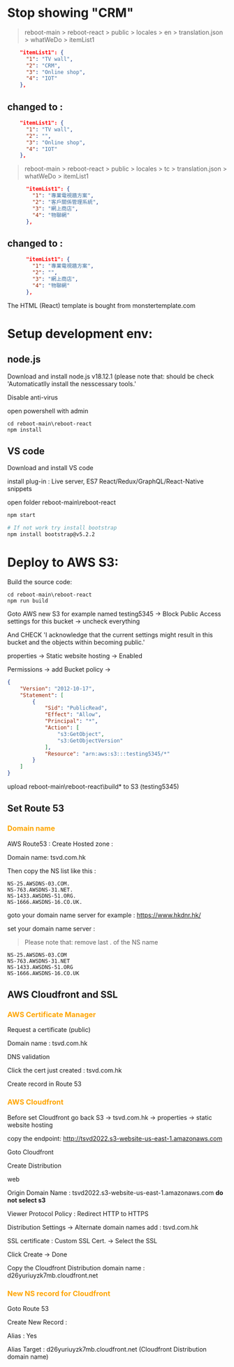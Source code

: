 # Stop showing "CRM"
> reboot-main > reboot-react > public > locales > en > translation.json > whatWeDo > itemList1
```json
    "itemList1": {
      "1": "TV wall",
      "2": "CRM",
      "3": "Online shop",
      "4": "IOT"
    },
```
## changed to :
```json
    "itemList1": {
      "1": "TV wall",
      "2": "",
      "3": "Online shop",
      "4": "IOT"
    },
```
> reboot-main > reboot-react > public > locales > tc > translation.json > whatWeDo > itemList1
```json
      "itemList1": {
        "1": "專業電視牆方案",
        "2": "客戶關係管理系統",
        "3": "網上商店",
        "4": "物聯網"
      },
```
## changed to :
```json
      "itemList1": {
        "1": "專業電視牆方案",
        "2": "",
        "3": "網上商店",
        "4": "物聯網"
      },
```
The HTML (React) template is bought from monstertemplate.com

# Setup development env:
## node.js
Download and install node.js v18.12.1 (please note that: should be check 'Automaticatlly install the nesscessary tools.'

Disable anti-virus 

open powershell with admin
```dos
cd reboot-main\reboot-react
npm install
```
## VS code
Download and install VS code

install plug-in : Live server, ES7 React/Redux/GraphQL/React-Native snippets

open folder reboot-main\reboot-react
```bash
npm start

# If not work try install bootstrap
npm install bootstrap@v5.2.2
```

# Deploy to AWS S3:
Build the source code:
```dos
cd reboot-main\reboot-react
npm run build
```
Goto AWS new S3 for example named testing5345 -> Block Public Access settings for this bucket -> uncheck everything

And CHECK 'I acknowledge that the current settings might result in this bucket and the objects within becoming public.'

properties -> Static website hosting -> Enabled 

Permissions -> add Bucket policy -> 
```json
{
    "Version": "2012-10-17",
    "Statement": [
        {
            "Sid": "PublicRead",
            "Effect": "Allow",
            "Principal": "*",
            "Action": [
                "s3:GetObject",
                "s3:GetObjectVersion"
            ],
            "Resource": "arn:aws:s3:::testing5345/*"
        }
    ]
}
```
upload reboot-main\reboot-react\build\* to S3 (testing5345)

## Set Route 53
### <span style="color:orange;">**Domain name**</span>


AWS Route53 : 
Create Hosted zone :

Domain name: tsvd.com.hk

Then copy the NS list like this :
```
NS-25.AWSDNS-03.COM.
NS-763.AWSDNS-31.NET.
NS-1433.AWSDNS-51.ORG.
NS-1666.AWSDNS-16.CO.UK.
```

goto your domain name server for example : https://www.hkdnr.hk/

set your domain name server :
> Please note that: remove last . of the NS name
```
NS-25.AWSDNS-03.COM
NS-763.AWSDNS-31.NET
NS-1433.AWSDNS-51.ORG
NS-1666.AWSDNS-16.CO.UK
```

## AWS Cloudfront and SSL
### <span style="color:orange;">**AWS Certificate Manager**</span>
Request a certificate (public)

Domain name : tsvd.com.hk

DNS validation

Click the cert just created : tsvd.com.hk

Create record in Route 53

### <span style="color:orange;">**AWS Cloudfront**</span>
Before set Cloudfront go back S3 -> tsvd.com.hk -> properties -> static website hosting 

copy the endpoint: http://tsvd2022.s3-website-us-east-1.amazonaws.com

Goto Cloudfront

Create Distribution

web

Origin Domain Name : tsvd2022.s3-website-us-east-1.amazonaws.com **do not select s3**

Viewer Protocol Policy : Redirect HTTP to HTTPS

Distribution Settings -> Alternate domain names
add : tsvd.com.hk

SSL certificate : Custom SSL Cert. -> Select the SSL

Click Create -> Done

Copy the Cloudfront Distribution domain name : d26yuriuyzk7mb.cloudfront.net
### <span style="color:orange;">**New NS record for Cloudfront**</span>

Goto Route 53

Create New Record :

Alias : Yes

Alias Target : d26yuriuyzk7mb.cloudfront.net (Cloudfront Distribution domain name)

